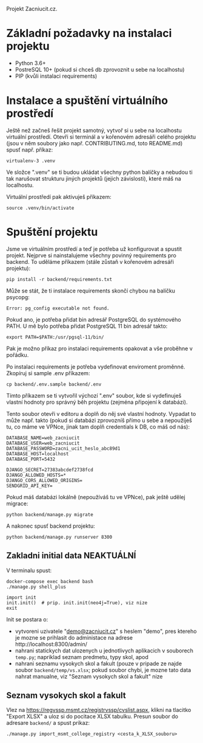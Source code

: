 Projekt Zacniucit.cz.

# Základní požadavky na instalaci projektu

- Python 3.6+
- PostreSQL 10+ (pokud si chceš db zprovoznit u sebe na localhostu)
- PIP (kvůli instalaci requirements)

# Instalace a spuštění virtuálního prostředí

Ještě než začneš řešit projekt samotný, vytvoř si u sebe na localhostu
virtuální prostředí. Otevři si terminál a v kořenovém adresáři celého
projektu (jsou v něm soubory jako např. CONTRIBUTING.md, toto README.md)
spusť např. příkaz:

```
virtualenv-3 .venv
```

Ve složce ".venv" se ti budou ukládat všechny python balíčky a nebudou ti
tak narušovat strukturu jiných projektů (jejich závislosti), které máš
na localhostu.

Virtuální prostředí pak aktivuješ příkazem:

```
source .venv/bin/activate
```

# Spuštění projektu

Jsme ve virtuálním prostředí a teď je potřeba už konfigurovat a spustit projekt.
Nejprve si nainstalujeme všechny povinný requirements pro backend. To uděláme
příkazem (stále zůstaň v kořenovém adresáři projektu):

```
pip install -r backend/requirements.txt
```

Může se stát, že ti instalace requirements skončí chybou na balíčku psycopg:

```
Error: pg_config executable not found.
```

Pokud ano, je potřeba přidat bin adresář PostgreSQL do systémového PATH.
U mě bylo potřeba přidat PostgreSQL 11 bin adresář takto:

```
export PATH=$PATH:/usr/pgsql-11/bin/
```

Pak je možno příkaz pro instalaci requirements opakovat a vše proběhne v pořádku.

Po instalaci requirements je potřeba vydefinovat enviroment proměnné.
Zkopíruj si sample .env příkazem:

```
cp backend/.env.sample backend/.env
```

Tímto příkazem se ti vytvořil výchozí ".env" soubor, kde si vydefinuješ vlastní
hodnoty pro správný běh projektu (zejména připojení k databázi).

Tento soubor otevři v editoru a doplň do něj své vlastní hodnoty. Vypadat to může
např. takto (pokud si databázi zprovozníš přímo u sebe a nepoužiješ tu, co máme
ve VPNce, jinak tam doplň credentials k DB, co máš od nás):

```
DATABASE_NAME=web_zacniucit
DATABASE_USER=web_zacniucit
DATABASE_PASSWORD=zacni_ucit_heslo_abc89d1
DATABASE_HOST=localhost
DATABASE_PORT=5432

DJANGO_SECRET=27383abcdef2738fcd
DJANGO_ALLOWED_HOSTS=*
DJANGO_CORS_ALLOWED_ORIGINS=
SENDGRID_API_KEY=
```

Pokud máš databázi lokálně (nepoužíváš tu ve VPNce), pak ještě udělej migrace:

```
python backend/manage.py migrate
```

A nakonec spusť backend projektu:

```
python backend/manage.py runserver 8300
```

## Zakladni initial data NEAKTUÁLNÍ

V terminalu spust:

```
docker-compose exec backend bash
./manage.py shell_plus

import init
init.init()  # prip. init.init(neo4j=True), viz nize
exit
```

Init se postara o:

* vytvoreni uzivatele "demo@zacniucit.cz" s heslem "demo", pres ktereho je mozne se prihlasit
do administace na adrese http://localhost:8300/admin/
* nahrani statickych dat ulozenych u jednotlivych aplikacich v souborech `temp.py`; napriklad
seznam predmetu, typy skol, apod
* nahrani seznamu vysokych skol a fakult (pouze v pripade ze najde soubor `backend/temp/vs.xlsx`;
pokud soubor chybi, je mozne tato data nahrat manualne, viz "Seznam vysokych skol a fakult"
nize

## Seznam vysokych skol a fakult

Vlez na https://regvssp.msmt.cz/registrvssp/cvslist.aspx, klikni na tlacitko "Export XLSX"
a uloz si do pocitace XLSX tabulku. Presun soubor do adresare `backend/` a spust prikaz:

```
./manage.py import_msmt_college_registry <cesta_k_XLSX_souboru>
```
